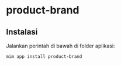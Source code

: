 # product-brand

## Instalasi

Jalankan perintah di bawah di folder aplikasi:

```
mim app install product-brand
```
